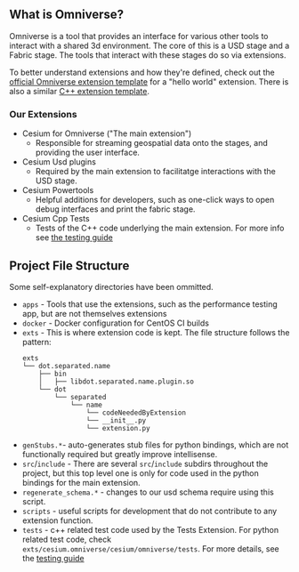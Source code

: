 ## What is Omniverse?
Omniverse is a tool that provides an interface for various other tools to interact with a shared 3d environment. The core of this is a USD stage and a Fabric stage. The tools that interact with these stages do so via extensions.

To better understand extensions and how they're defined, check out the [official Omniverse extension template](https://github.com/NVIDIA-Omniverse/kit-extension-template) for a "hello world" extension.
There is also a similar [C++ extension template](https://github.com/NVIDIA-Omniverse/kit-extension-template-cpp).

### Our Extensions
- Cesium for Omniverse ("The main extension")
    - Responsible for streaming geospatial data onto the stages, and providing the user interface.
- Cesium Usd plugins
    - Required by the main extension to facilitatge interactions with the USD stage.
- Cesium Powertools
    - Helpful additions for developers, such as one-click ways to open debug interfaces and print the fabric stage.
- Cesium Cpp Tests
    - Tests of the C++ code underlying the main extension. For more info see [the testing guide](../testing-guide/README.md)

## Project File Structure
Some self-explanatory directories have been ommitted.

- `apps` - Tools that use the extensions, such as the performance testing app, but are not themselves extensions
- `docker` - Docker configuration for CentOS CI builds
- `exts` - This is where extension code is kept. The file structure follows the pattern:
    ```
    exts
    └── dot.separated.name
        ├── bin
        │   ├── libdot.separated.name.plugin.so
        └── dot
            └── separated
                └── name
                    └── codeNeededByExtension
                    └── __init__.py
                    └── extension.py
    ```
- `genStubs.*`-  auto-generates stub files for python bindings, which are not functionally required but greatly improve intellisense.
- `src`/`include` - There are several `src`/`include` subdirs throughout the project, but this top level one is only for code used in the python bindings for the main extension.
- `regenerate_schema.*` - changes to our usd schema require using this script.
- `scripts` - useful scripts for development that do not contribute to any extension function.
- `tests` - c++ related test code used by the Tests Extension. For python related test code, check `exts/cesium.omniverse/cesium/omniverse/tests`. For more details, see the [testing guide](../testing-guide/README.md)
